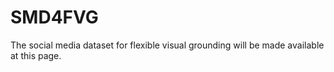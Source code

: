 # SMD4FVG
The social media dataset for flexible visual grounding will be made available at this page.
